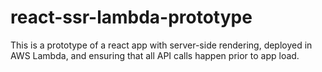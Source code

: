 # react-ssr-lambda-prototype
This is a prototype of a react app with server-side rendering, deployed in AWS Lambda, and ensuring that all API calls happen prior to app load.
